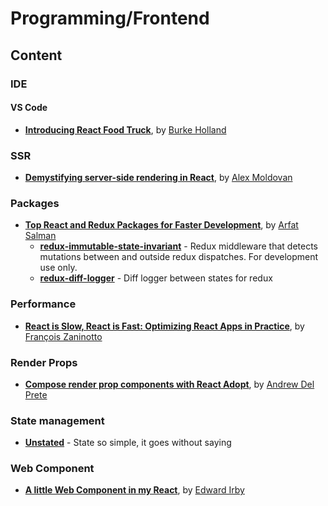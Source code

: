 # Programming/Frontend

## Content

### IDE

#### VS Code

* **[Introducing React Food Truck](https://burkeknowswords.com/introducing-react-food-truck-b23ea1e2cf79)**, by [Burke Holland](https://burkeknowswords.com/@burkeholland)

### SSR

* **[Demystifying server-side rendering in React](https://medium.freecodecamp.org/demystifying-reacts-server-side-render-de335d408fe4)**, by [Alex Moldovan](https://medium.freecodecamp.org/@alexnm)

### Packages

* **[Top React and Redux Packages for Faster Development](https://codeburst.io/top-react-and-redux-packages-for-faster-development-5fa0ace42fe7)**, by [Arfat Salman](https://codeburst.io/@arfatsalman)
  * **[redux-immutable-state-invariant](https://github.com/leoasis/redux-immutable-state-invariant)** - Redux middleware that detects mutations between and outside redux dispatches. For development use only.
  * **[redux-diff-logger](https://github.com/evgenyrodionov/redux-diff-logger)** - Diff logger between states for redux

### Performance

* **[React is Slow, React is Fast: Optimizing React Apps in Practice](https://medium.com/dailyjs/react-is-slow-react-is-fast-optimizing-react-apps-in-practice-394176a11fba)**, by [François Zaninotto](https://medium.com/@francoisz)

### Render Props

* **[Compose render prop components with React Adopt](https://egghead.io/lessons/react-compose-render-prop-components-with-react-adopt)**, by [Andrew Del Prete](https://egghead.io/instructors/andrew-del-prete)

### State management

* **[Unstated](https://github.com/jamiebuilds/unstated)** - State so simple, it goes without saying

### Web Component

* **[A little Web Component in my React](https://itnext.io/a-little-web-component-in-my-react-3c66a918ea99)**, by [Edward Irby](https://itnext.io/@edwardirby)
